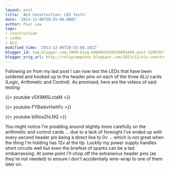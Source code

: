 ```yaml
---
layout: post
title: 'ALU Construction: LED Tests'
date: '2013-12-06T20:55:00.000Z'
author: Paul Law
tags:
- construction
- video
- ALU
modified_time: '2013-12-06T20:55:08.192Z'
blogger_id: tag:blogger.com,1999:blog-6989692556630001604.post-5299767763719193145
blogger_orig_url: http://relaycomputer.blogspot.com/2013/12/alu-construction-led-tests.html
---
```


Following on from my last post I can now test the LEDs that have been soldered 
and hooked up to the header pins on each of the three ALU cards (Logic, 
Arithmetic and Control). As promised, here are the videos of said testing:

{{< youtube v5X9MSLctaM >}}

{{< youtube FYBwbvHwhFc >}}

{{< youtube bl5los2hLNQ >}}

You might notice I'm prodding around slightly 
more carefully on the arithmetic and control cards ... due to a lack of 
foresight I've ended up with every second header pin being a direct line to 0v 
... which is not great when the thing I'm holding has 12v at the tip. Luckily 
my power supply handles short circuits well but even the briefest of sparks 
can be a tad embarrassing. At some point I'll chop off the extraneous header 
pins (as they're not needed) to ensure I don't accidentally wire-wrap to one 
of them later on. 

